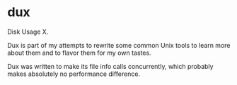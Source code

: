 # dux

Disk Usage X.

Dux is part of my attempts to rewrite some common Unix tools to learn more
about them and to flavor them for my own tastes.

Dux was written to make its file info calls concurrently, which
probably makes absolutely no performance difference.